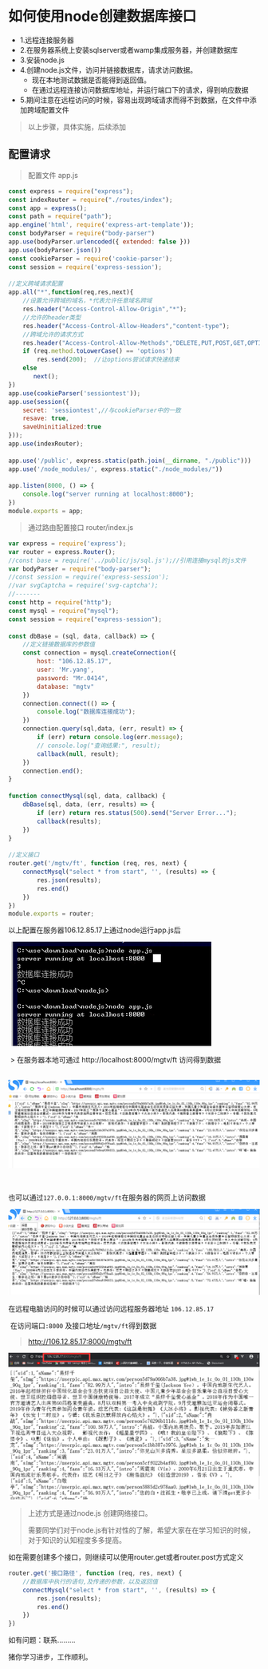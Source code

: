 # 如何使用node创建数据库接口

+ 1.远程连接服务器
+ 2.在服务器系统上安装sqlserver或者wamp集成服务器，并创建数据库
+ 3.安装node.js
+ 4.创建node.js文件，访问并链接数据库，请求访问数据。
  + 现在本地测试数据是否能得到返回值。
  + 在通过远程连接访问数据库地址，并运行端口下的请求，得到响应数据
+ 5.期间注意在远程访问的时候，容易出现跨域请求而得不到数据，在文件中添加跨域配置文件



> 以上步骤，具体实施，后续添加

## 配置请求



> 配置文件  app.js

```javascript
const express = require("express");
const indexRouter = require("./routes/index");
const app = express();
const path = require("path");
app.engine('html', require('express-art-template'));
const bodyParser = require("body-parser")
app.use(bodyParser.urlencoded({ extended: false }))
app.use(bodyParser.json())
const cookieParser = require('cookie-parser');
const session = require('express-session');

//定义跨域请求配置
app.all("*",function(req,res,next){
    //设置允许跨域的域名，*代表允许任意域名跨域
    res.header("Access-Control-Allow-Origin","*");
    //允许的header类型
    res.header("Access-Control-Allow-Headers","content-type");
    //跨域允许的请求方式 
    res.header("Access-Control-Allow-Methods","DELETE,PUT,POST,GET,OPTIONS");
    if (req.method.toLowerCase() == 'options')
        res.send(200);  //让options尝试请求快速结束
    else
       next();
})
app.use(cookieParser('sessiontest'));
app.use(session({
    secret: 'sessiontest',//与cookieParser中的一致
    resave: true,
    saveUninitialized:true
}));
app.use(indexRouter);

app.use('/public', express.static(path.join(__dirname, "./public")))
app.use('/node_modules/', express.static("./node_modules/"))

app.listen(8000, () => {
    console.log("server running at localhost:8000");
})
module.exports = app;
```



> 通过路由配置接口   router/index.js

```javascript
var express = require('express');
var router = express.Router();
//const base = require('../public/js/sql.js');//引用连接mysql的js文件
var bodyParser = require("body-parser");
//const session = require('express-session');
//var svgCaptcha = require('svg-captcha');
//-------
const http = require("http");
const mysql = require("mysql");
const session = require("express-session");

const dbBase = (sql, data, callback) => {
    //定义链接数据库的参数值
    const connection = mysql.createConnection({
        host: "106.12.85.17",
        user: 'Mr.yang',
        password: "Mr.0414",
        database: "mgtv"
    })
    connection.connect(() => {
        console.log("数据库连接成功");
    })
    connection.query(sql,data, (err, result) => {
        if (err) return console.log(err.message);
        // console.log("查询结果:", result);
        callback(null, result);
    })
    connection.end();
}

function connectMysql(sql, data, callback) {
    dbBase(sql, data, (err, results) => {
        if (err) return res.status(500).send("Server Error...");
        callback(results);
    })
}

//定义接口
router.get('/mgtv/ft', function (req, res, next) {
    connectMysql("select * from start", '', (results) => {
        res.json(results);
		res.end()
    })
})
module.exports = router;
```



以上配置在服务器106.12.85.17上通过node运行app.js后

​	![](  images\数据库接口1.png)

​	> 在服务器本地可通过 http://localhost:8000/mgtv/ft  访问得到数据

​	![](  images\数据库接口2.png)

​	

也可以通过`127.0.0.1:8000/mgtv/ft`在服务器的网页上访问数据

![](  images\数据库接口3.png)

在远程电脑访问的时候可以通过访问远程服务器地址 `106.12.85.17 `

​	在访问端口`:8000` 及接口地址`/mgtv/ft`得到数据

> http://106.12.85.17:8000/mgtv/ft

![](  images\数据库接口4远程访问.png)



> 上述方式是通过node.js 创建网络接口。  
>
> 需要同学们对于node.js有针对性的了解，希望大家在在学习知识的时候，对于知识的认知程度多多提高。



如在需要创建多个接口，则继续可以使用router.get或者router.post方式定义

```javascript
router.get('接口路径', function (req, res, next) {
    //数据库中执行的语句,及传递的参数，以及返回值
    connectMysql("select * from start", '', (results) => {
        res.json(results);
		res.end()
    })
})
```



如有问题：联系.........

猪你学习进步，工作顺利。


















